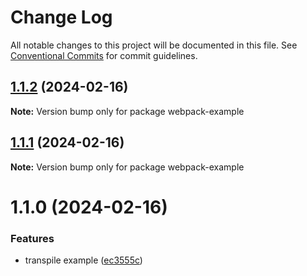# Change Log

All notable changes to this project will be documented in this file.
See [Conventional Commits](https://conventionalcommits.org) for commit guidelines.

## [1.1.2](https://github.com/just-paja/svg-sprites/compare/v1.1.1...v1.1.2) (2024-02-16)

**Note:** Version bump only for package webpack-example





## [1.1.1](https://github.com/just-paja/svg-sprites/compare/v1.1.0...v1.1.1) (2024-02-16)

**Note:** Version bump only for package webpack-example





# 1.1.0 (2024-02-16)


### Features

* transpile example ([ec3555c](https://github.com/just-paja/svg-sprites/commit/ec3555c4ac63bf95a75c8088d9e3beb1b217e941))
